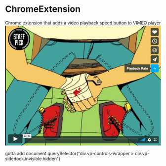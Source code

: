 # ChromeExtension
Chrome extension that adds a video playback speed button to VIMEO player
![Caption](/PlaybackSpeedButtonDemo.png)

gotta add document.querySelector("div.vp-controls-wrapper > div.vp-sidedock.invisible.hidden")
